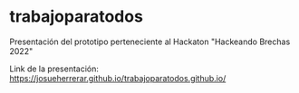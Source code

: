 # trabajoparatodos

Presentación del prototipo perteneciente al Hackaton "Hackeando Brechas 2022"

Link de la presentación: https://josueherrerar.github.io/trabajoparatodos.github.io/
